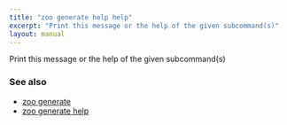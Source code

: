 ```yaml
---
title: "zoo generate help help"
excerpt: "Print this message or the help of the given subcommand(s)"
layout: manual
---
```


Print this message or the help of the given subcommand(s)

### See also

* [zoo generate](./zoo_generate)
* [zoo generate help](./zoo_generate_help)